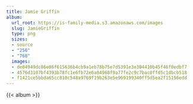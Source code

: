 ```yaml
---
title: Jamie Griffin
album:
  url_root: https://is-family-media.s3.amazonaws.com/images
  slug: JamieGriffin
  type: png
  sizes:
  - source
  - "256"
  - "768"
  images:
  - de04949dc86e86f615636b4cb9a1eb78b75e7d5391e3e304410b45f46f0edbf7
  - 4576d3107bf4393b78fc1e6fb72e6a04968f9a77fe2c9c7bac0ffd5c1dbcb518
  - f1421ce5bbda65cc810c548a9769f19b263e5e969199340ff5d5ea2f15156edd
---
```

{{< album >}}

